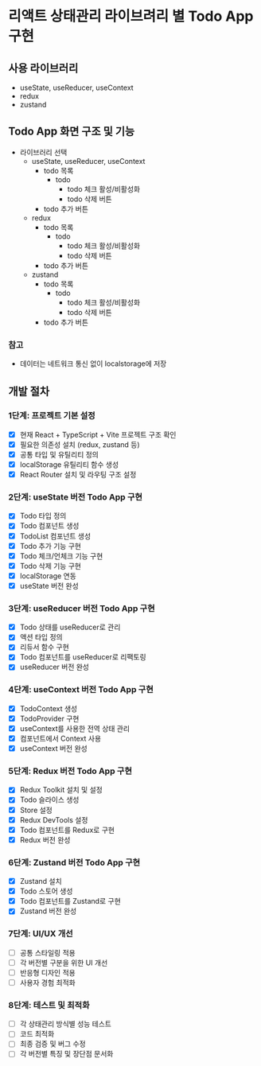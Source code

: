 # 리액트 상태관리 라이브려리 별 Todo App 구현
## 사용 라이브러리
- useState, useReducer, useContext
- redux
- zustand
## Todo App 화면 구조 및 기능
- 라이브러리 선택
  - useState, useReducer, useContext
    - todo 목록
      - todo
        - todo 체크 활성/비활성화
        - todo 삭제 버튼
    - todo 추가 버튼
  - redux
    - todo 목록
      - todo
        - todo 체크 활성/비활성화
        - todo 삭제 버튼
    - todo 추가 버튼
  - zustand
    - todo 목록
      - todo
        - todo 체크 활성/비활성화
        - todo 삭제 버튼
    - todo 추가 버튼
### 참고
- 데이터는 네트워크 통신 없이 localstorage에 저장

## 개발 절차
### 1단계: 프로젝트 기본 설정
- [x] 현재 React + TypeScript + Vite 프로젝트 구조 확인
- [x] 필요한 의존성 설치 (redux, zustand 등)
- [x] 공통 타입 및 유틸리티 정의
- [x] localStorage 유틸리티 함수 생성
- [x] React Router 설치 및 라우팅 구조 설정

### 2단계: useState 버전 Todo App 구현
- [x] Todo 타입 정의
- [x] Todo 컴포넌트 생성
- [x] TodoList 컴포넌트 생성
- [x] Todo 추가 기능 구현
- [x] Todo 체크/언체크 기능 구현
- [x] Todo 삭제 기능 구현
- [x] localStorage 연동
- [x] useState 버전 완성

### 3단계: useReducer 버전 Todo App 구현
- [x] Todo 상태를 useReducer로 관리
- [x] 액션 타입 정의
- [x] 리듀서 함수 구현
- [x] Todo 컴포넌트를 useReducer로 리팩토링
- [x] useReducer 버전 완성

### 4단계: useContext 버전 Todo App 구현
- [x] TodoContext 생성
- [x] TodoProvider 구현
- [x] useContext를 사용한 전역 상태 관리
- [x] 컴포넌트에서 Context 사용
- [x] useContext 버전 완성

### 5단계: Redux 버전 Todo App 구현
- [x] Redux Toolkit 설치 및 설정
- [x] Todo 슬라이스 생성
- [x] Store 설정
- [x] Redux DevTools 설정
- [x] Todo 컴포넌트를 Redux로 구현
- [x] Redux 버전 완성

### 6단계: Zustand 버전 Todo App 구현
- [x] Zustand 설치
- [x] Todo 스토어 생성
- [x] Todo 컴포넌트를 Zustand로 구현
- [x] Zustand 버전 완성

### 7단계: UI/UX 개선
- [ ] 공통 스타일링 적용
- [ ] 각 버전별 구분을 위한 UI 개선
- [ ] 반응형 디자인 적용
- [ ] 사용자 경험 최적화

### 8단계: 테스트 및 최적화
- [ ] 각 상태관리 방식별 성능 테스트
- [ ] 코드 최적화
- [ ] 최종 검증 및 버그 수정
- [ ] 각 버전별 특징 및 장단점 문서화
